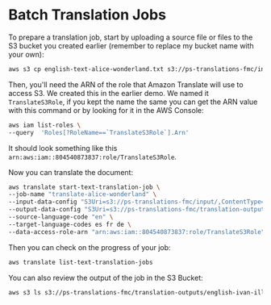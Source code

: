 # Batch Translation Jobs

To prepare a translation job, start by uploading a source file or files to the S3 bucket you created earlier (remember to replace my bucket name with your own):

```bash
aws s3 cp english-text-alice-wonderland.txt s3://ps-translations-fmc/input/english-text-alice-wonderland.txt
```

Then, you'll need the ARN of the role that Amazon Translate will use to access S3. We created this in the earlier demo. We named it `TranslateS3Role`, if you kept the name the same you can get the ARN value with this command or by looking for it in the AWS Console:

```bash
aws iam list-roles \
--query  'Roles[?RoleName==`TranslateS3Role`].Arn'
```

It should look something like this `arn:aws:iam::804540873837:role/TranslateS3Role`.

Now you can translate the document:

```bash
aws translate start-text-translation-job \
--job-name "translate-alice-wonderland" \
--input-data-config "S3Uri=s3://ps-translations-fmc/input/,ContentType=text/plain" \
--output-data-config "S3Uri=s3://ps-translations-fmc/translation-outputs/english-ivan-illich/" \
--source-language-code "en" \
--target-language-codes es fr de \
--data-access-role-arn "arn:aws:iam::804540873837:role/TranslateS3Role"
```

Then you can check on the progress of your job:

```bash
aws translate list-text-translation-jobs
```

You can also review the output of the job in the S3 Bucket:

```bash
aws s3 ls s3://ps-translations-fmc/translation-outputs/english-ivan-illich
```